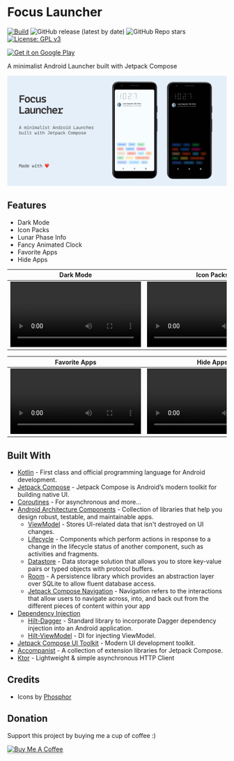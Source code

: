 # Focus Launcher

[![Build](https://github.com/mslalith/focus_launcher/actions/workflows/build.yml/badge.svg?branch=main)](https://github.com/mslalith/focus_launcher/actions/workflows/build.yml)
![GitHub release (latest by date)](https://img.shields.io/github/v/release/mslalith/focus_launcher?label=Release)
![GitHub Repo stars](https://img.shields.io/github/stars/mslalith/focus_launcher?label=Stars)
[![License: GPL v3](https://img.shields.io/badge/License-GPLv3-blue.svg)](/LICENSE)

<a href="https://play.google.com/store/apps/details?id=dev.mslalith.focuslauncher">
    <img height="80" alt="Get it on Google Play" src="https://play.google.com/intl/en_us/badges/images/generic/en_badge_web_generic.png" />
</a>

A minimalist Android Launcher built with Jetpack Compose

![GitHub Preview](/images/what_is.png)

## Features
- Dark Mode
- Icon Packs
- Lunar Phase Info
- Fancy Animated Clock
- Favorite Apps
- Hide Apps

|  Dark Mode  |  Icon Packs  |  Animated Clock  |
|---|---|---|
| <video src="https://github.com/mslalith/focus_launcher/assets/15076234/23ce35fe-bd62-44e1-b501-fc11a9183a4f"> | <video src="https://github.com/mslalith/focus_launcher/assets/15076234/722466c6-e099-4900-b51d-add2f76c0e79"> | <video src="https://github.com/mslalith/focus_launcher/assets/15076234/b3a75104-c192-4718-9742-ef623f5b0e5f"> |

|  Favorite Apps  |  Hide Apps  |  Lunar Phase  |
|---|---|---|
| <video src="https://github.com/mslalith/focus_launcher/assets/15076234/cbb261da-1f12-4899-a6ef-fa9e6c631962"> | <video src="https://github.com/mslalith/focus_launcher/assets/15076234/af5c753b-c71f-4e0c-83c8-daf4424be21b"> | <video src="https://github.com/mslalith/focus_launcher/assets/15076234/7a698c2d-3b1f-4de3-a895-fc599bbd6fd6"> |


## Built With
- [Kotlin](https://kotlinlang.org/) - First class and official programming language for Android development.
- [Jetpack Compose](https://developer.android.com/jetpack/compose) - Jetpack Compose is Android’s modern toolkit for building native UI.
- [Coroutines](https://kotlinlang.org/docs/reference/coroutines-overview.html) - For asynchronous and more...
- [Android Architecture Components](https://developer.android.com/topic/libraries/architecture) - Collection of libraries that help you design robust, testable, and maintainable apps.
  - [ViewModel](https://developer.android.com/topic/libraries/architecture/viewmodel) - Stores UI-related data that isn't destroyed on UI changes.
  - [Lifecycle](https://developer.android.com/topic/libraries/architecture/lifecycle) - Components which perform actions in response to a change in the lifecycle status of another component, such as activities and fragments.
  - [Datastore](https://developer.android.com/topic/libraries/architecture/datastore) - Data storage solution that allows you to store key-value pairs or typed objects with protocol buffers.
  - [Room](https://developer.android.com/training/data-storage/room) - A persistence library which provides an abstraction layer over SQLite to allow fluent database access.
  - [Jetpack Compose Navigation](https://developer.android.com/jetpack/compose/navigation) - Navigation refers to the interactions that allow users to navigate across, into, and back out from the different pieces of content within your app
- [Dependency Injection](https://developer.android.com/training/dependency-injection)
  - [Hilt-Dagger](https://dagger.dev/hilt/) - Standard library to incorporate Dagger dependency injection into an Android application.
  - [Hilt-ViewModel](https://developer.android.com/training/dependency-injection/hilt-jetpack) - DI for injecting ViewModel.
- [Jetpack Compose UI Toolkit](https://developer.android.com/jetpack/compose) - Modern UI development toolkit.
- [Accompanist](https://chrisbanes.github.io/accompanist/) - A collection of extension libraries for Jetpack Compose.
- [Ktor](https://ktor.io/) - Lightweight & simple asynchronous HTTP Client


## Credits
- Icons by [Phosphor](https://phosphoricons.com/)


## Donation
Support this project by buying me a cup of coffee :) 

<a href="https://www.buymeacoffee.com/msLalith" target="_blank"><img src="https://www.buymeacoffee.com/assets/img/custom_images/orange_img.png" alt="Buy Me A Coffee" style="height: 41px !important;width: 174px !important;box-shadow: 0px 3px 2px 0px rgba(190, 190, 190, 0.5) !important;-webkit-box-shadow: 0px 3px 2px 0px rgba(190, 190, 190, 0.5) !important;" ></a>
